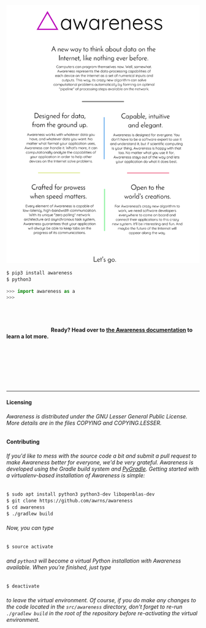 
<a href="#">

![Awareness introduction image](graphics/banner.png)

</a>

```bash
$ pip3 install awareness
$ python3
```
```python
>>> import awareness as a
>>>
```

<br />
<br />

#### &nbsp;&nbsp;&nbsp;&nbsp;&nbsp;&nbsp;&nbsp;&nbsp;&nbsp;&nbsp;&nbsp;&nbsp;&nbsp;&nbsp;&nbsp;&nbsp;&nbsp;&nbsp;&nbsp;&nbsp;&nbsp;&nbsp;&nbsp;&nbsp;&nbsp;&nbsp;&nbsp;&nbsp;&nbsp;&nbsp;&nbsp;&nbsp;&nbsp;&nbsp;&nbsp;Ready? Head over to [the Awareness documentation](https://github.com/awrns/awareness/wiki/Awareness-Documentation) to learn a lot more.

<br />
<br />
<br />
<br />
<br />
<br />

<hr />

#### Licensing
###### Awareness is distributed under the GNU Lesser General Public License. More details are in the files COPYING and COPYING.LESSER.

#### Contributing
###### If you'd like to mess with the source code a bit and submit a pull request to make Awareness better for everyone, we'd be very grateful. Awareness is developed using the Gradle build system and [PyGradle](https://github.com/linkedin/pygradle). Getting started with a virtualenv-based installation of Awareness is simple:
```bash
$ sudo apt install python3 python3-dev libopenblas-dev
$ git clone https://github.com/awrns/awareness
$ cd awareness
$ ./gradlew build
```
###### Now, you can type
```bash
$ source activate
```
###### and `python3` will become a virtual Python installation with Awareness available. When you're finished, just type
```bash
$ deactivate
```
###### to leave the virtual environment. Of course, if you do make any changes to the code located in the `src/awareness` directory, don't forget to re-run `./gradlew build` in the root of the repository before re-activating the virtual environment.
